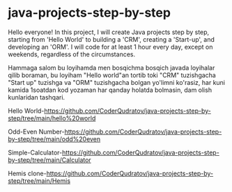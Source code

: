 # java-projects-step-by-step
Hello everyone! In this project, I will create Java projects step by step, starting from 'Hello World' to building a 'CRM', creating a 'Start-up', and developing an 'ORM'. I will code for at least 1 hour every day, except on weekends, regardless of the circumstances.

Hammaga salom bu loyihamda men bosqichma bosqich javada loyihalar qilib boraman, bu loyiham "Hello world"an tortib toki "CRM" tuzishgacha "Start up" tuzishga va "ORM" tuzishgacha bolgan yo'limni ko'rasiz, har kuni kamida 1soatdan kod yozaman har qanday holatda bolmasin, dam olish kunlaridan tashqari.

 Hello World-https://github.com/CoderQudratov/java-projects-step-by-step/tree/main/hello%20world
 
 Odd-Even Number-https://github.com/CoderQudratov/java-projects-step-by-step/tree/main/odd%20even

 Simple-Calculator-https://github.com/CoderQudratov/java-projects-step-by-step/tree/main/Calculator

 Hemis clone-https://github.com/CoderQudratov/java-projects-step-by-step/tree/main/Hemis
 
